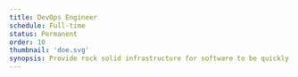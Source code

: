 ```yaml
---
title: DevOps Engineer
schedule: Full-time
status: Permanent
order: 10
thumbnail: 'doe.svg'
synopsis: Provide rock solid infrastructure for software to be quickly and easily deployed
---
```

